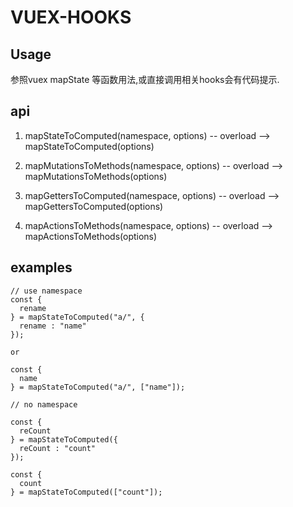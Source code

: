 # VUEX-HOOKS

## Usage

参照vuex mapState 等函数用法,或直接调用相关hooks会有代码提示.

## api

1. mapStateToComputed(namespace, options) -- overload --> mapStateToComputed(options)

2. mapMutationsToMethods(namespace, options) -- overload --> mapMutationsToMethods(options)
 
3. mapGettersToComputed(namespace, options) -- overload --> mapGettersToComputed(options)

4. mapActionsToMethods(namespace, options) -- overload --> mapActionsToMethods(options)

## examples

```
// use namespace
const {
  rename
} = mapStateToComputed("a/", {
  rename : "name"
});

or

const {
  name
} = mapStateToComputed("a/", ["name"]);

// no namespace

const {
  reCount
} = mapStateToComputed({
  reCount : "count"
});

const {
  count
} = mapStateToComputed(["count"]);
```